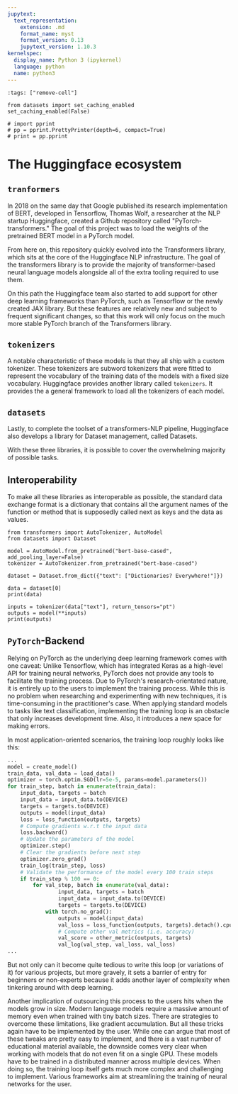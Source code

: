```yaml
---
jupytext:
  text_representation:
    extension: .md
    format_name: myst
    format_version: 0.13
    jupytext_version: 1.10.3
kernelspec:
  display_name: Python 3 (ipykernel)
  language: python
  name: python3
---
```


```{code-cell} ipython3
:tags: ["remove-cell"]

from datasets import set_caching_enabled
set_caching_enabled(False)

# import pprint
# pp = pprint.PrettyPrinter(depth=6, compact=True)
# print = pp.pprint
```

# The Huggingface ecosystem


## `tranformers`

In 2018 on the same day that Google published its research implementation of BERT, developed in Tensorflow, Thomas Wolf, a researcher at the NLP startup Huggingface, created a Github repository called "PyTorch-transformers." The goal of this project was to load the weights of the pretrained BERT model in a PyTorch model.


From here on, this repository quickly evolved into the Transformers library, which sits at the core of the Huggingface NLP infrastructure. The goal of the transformers library is to provide the majority of transformer-based neural language models alongside all of the extra tooling required to use them.


On this path the Huggingface team also started to add support for other deep learning frameworks than PyTorch, such as Tensorflow or the newly created JAX library. But these features are relatively new and subject to frequent significant changes, so that this work will only focus on the much more stable PyTorch branch of the Transformers library.

## `tokenizers`

A notable characteristic of these models is that they all ship with a custom tokenizer. These tokenizers are subword tokenizers that were fitted to represent the vocabulary of the training data of the models with a fixed size vocabulary.
Huggingface provides another library called `tokenizers`. It provides the a general framework to load all the tokenizers of each model.

## `datasets`

Lastly, to complete the toolset of a transformers-NLP pipeline, Huggingface also develops a library for Dataset management, called Datasets.

With these three libraries, it is possible to cover the overwhelming majority of possible tasks.

## Interoperability
To make all these libraries as interoperable as possible, the standard data exchange format is a dictionary that contains all the argument names of the function or method that is supposedly called next as keys and the data as values.

```{code-cell} ipython3
from transformers import AutoTokenizer, AutoModel
from datasets import Dataset

model = AutoModel.from_pretrained("bert-base-cased", add_pooling_layer=False)
tokenizer = AutoTokenizer.from_pretrained("bert-base-cased")

dataset = Dataset.from_dict({"text": ["Dictionaries? Everywhere!"]})

data = dataset[0]
print(data)

inputs = tokenizer(data["text"], return_tensors="pt")
outputs = model(**inputs)
print(outputs)
```


## `PyTorch`-Backend

Relying on PyTorch as the underlying deep learning framework comes with one caveat: Unlike Tensorflow, which has integrated Keras as a high-level API for training neural networks, PyTorch does not provide any tools to facilitate the training process.
Due to PyTorch's research-orientated nature, it is entirely up to the users to implement the training process. While this is no problem when researching and experimenting with new techniques, it is time-consuming in the practitioner's case.
When applying standard models to tasks like text classification, implementing the training loop is an obstacle that only increases development time. Also, it introduces a new space for making errors.

In most application-oriented scenarios, the training loop roughly looks like this:

```python
...
model = create_model()
train_data, val_data = load_data()
optimizer = torch.optim.SGD(lr=5e-5, params=model.parameters())
for train_step, batch in enumerate(train_data):
    input_data, targets = batch
    input_data = input_data.to(DEVICE)
    targets = targets.to(DEVICE)
    outputs = model(input_data)
    loss = loss_function(outputs, targets)
    # Compute gradients w.r.t the input data
    loss.backward() 
    # Update the parameters of the model
    optimizer.step() 
    # Clear the gradients before next step
    optimizer.zero_grad() 
    train_log(train_step, loss)
    # Validate the performance of the model every 100 train steps
    if train_step % 100 == 0:
        for val_step, batch in enumerate(val_data):
                input_data, targets = batch
                input_data = input_data.to(DEVICE)
                targets = targets.to(DEVICE)
            with torch.no_grad():
                outputs = model(input_data)
                val_loss = loss_function(outputs, targets).detach().cpu()
                # Compute other val metrics (i.e. accuracy)
                val_score = other_metric(outputs, targets)
                val_log(val_step, val_loss, val_loss)
...
```

But not only can it become quite tedious to write this loop (or variations of it) for various projects, but more gravely, it sets a barrier of entry for beginners or non-experts because it adds another layer of complexity when tinkering around with deep learning.

Another implication of outsourcing this process to the users hits when the models grow in size. Modern language models require a massive amount of memory even when trained with tiny batch sizes. There are strategies to overcome these limitations, like gradient accumulation. But all these tricks again have to be implemented by the user.
While one can argue that most of these tweaks are pretty easy to implement, and there is a vast number of educational material available, the downside comes very clear when working with models that do not even fit on a single GPU. These models have to be trained in a distributed manner across multiple devices. When doing so, the training loop itself gets much more complex and challenging to implement.
Various frameworks aim at streamlining the training of neural networks for the user.
